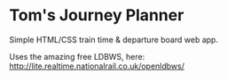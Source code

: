# Tom's Journey Planner #

Simple HTML/CSS train time & departure board web app.

Uses the amazing free LDBWS, here: http://lite.realtime.nationalrail.co.uk/openldbws/